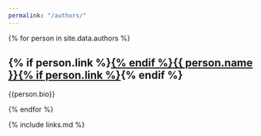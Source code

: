 ```yaml
---
permalink: "/authors/"
---
```


{% for person in site.data.authors %}
<h2>{% if person.link %}<a href="{{ person.link }}">{% endif %}{{ person.name }}{% if person.link %}</a>{% endif %}</h2>
<p>{{person.bio}}</p>
{% endfor %}

{% include links.md %}
